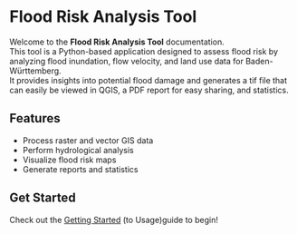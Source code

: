 # Flood Risk Analysis Tool

Welcome to the **Flood Risk Analysis Tool** documentation.  
This tool is a Python-based application designed to assess flood risk by analyzing flood inundation,
flow velocity, and land use data for Baden-Württemberg.  
It provides insights into potential flood damage and
generates a tif file that can easily be viewed in QGIS, a PDF report for easy sharing, and statistics.

## Features
- Process raster and vector GIS data
- Perform hydrological analysis
- Visualize flood risk maps
- Generate reports and statistics

## Get Started
Check out the [Getting Started](usage.md) (to Usage)guide to begin!

